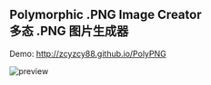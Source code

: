 ## Polymorphic .PNG Image Creator <br> 多态 .PNG 图片生成器

Demo: http://zcyzcy88.github.io/PolyPNG

![preview](https://cloud.githubusercontent.com/assets/15178410/25574014/d91df624-2e7c-11e7-9829-cb315b8bbf0e.jpg)

